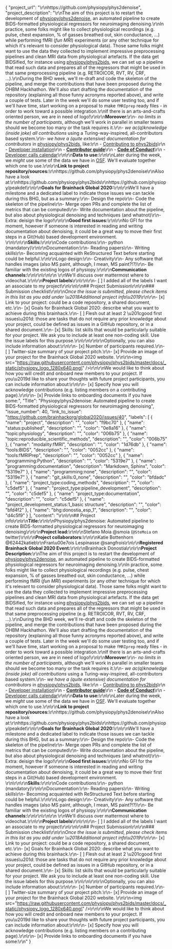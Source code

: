 {
  "project_url": "\r\nhttps://github.com/physiopy/phys2denoise",
  "project_description": "\r\nThe aim of this project is to restart the development of [physiopy/phys2denoise](https://github.com/physiopy/phys2denoise), an automated pipeline to create BIDS-formatted physiological regressors for neuroimaging denoising.\r\nIn practice, some folks might like to collect physiological recordings (e.g. pulse, chest expansion, % of gasses breathed out, skin conductance, ...) while performing fMRI (_fun MRI_) experiments (or any other technique for which it's relevant to consider physiological data). Those same folks might want to use the data they collected to implement impressive preprocessing pipelines and clean MRI data from physiological artefacts. If the data get BIDSified, for instance using [physiopy/phys2bids](https://github.com/physiopy/phys2bids), we can set up a pipeline that read such data and prepares all of the regressors that might be used in that same preprocessing pipeline (e.g. RETROICOR, RVT, RV, CRF, ...).\r\nDuring the BHD week, we'll re-draft and code the skeleton of the pipeline, and merge the contributions that have been proposed during the OHBM Hackhathon. We'll also start drafting the documentation of the repository (explaining all those funny acronyms reported above), and write a couple of tests. Later in the week we'll do some user testing too, and if we'll have time, start working on a proposal to make `fMRIprep` ready files - in order to work toward a possible integration.\r\nIf there is an arts-and-crafts oriented person, we are in need of logo!\r\n\r\n**Moreover**:\r\n- *no limits in the number of participants*, although we'll work in parallel in smaller teams should we become too many or the task requires it.\r\n- *we ac(q)knowledge (inside joke) all contributions* using a Turing-way-inspired, all-contributors based system.\r\n- *we have a (quite extensive) documentation for contributors* in [physiopy/phys2bids](https://github.com/physiopy/phys2bids), like:\r\n    - [Contributing to phys2bids](https://phys2bids.readthedocs.io/en/latest/contributing.html)\r\n    - [Developer installation](https://phys2bids.readthedocs.io/en/latest/contributing.html#linux-and-mac-developer-installation)\r\n    - [**Contributor guide**](https://phys2bids.readthedocs.io/en/latest/contributorfile.html)\r\n    - [**Code of Conduct**](https://phys2bids.readthedocs.io/en/latest/conduct.html)\r\n    - [Developer calls calendar](https://calendar.google.com/calendar/u/0?cid=amoycDQ1MTdhMWdpaHNuNzlnOW1ucHJkMjRAZ3JvdXAuY2FsZW5kYXIuZ29vZ2xlLmNvbQ)\r\n\r\n**Data to use:**\r\n<!-- If your project uses data, add a short description of the data and a link to its source. -->\r\nLater during the week, we _might_ use some of the data we have in [OSF](https://osf.io/3txqr/). We'll evaluate together which one to use.\r\n\r\n**Link to project repository/sources:**\r\nhttps://github.com/physiopy/phys2denoise\r\nAlso have a look at:\r\nhttps://github.com/physiopy/phys2bids\r\nhttps://github.com/physiopy/peakdet\r\n\r\n**Goals for Brainhack Global 2020:**\r\n<!-- Add a list of milestones or deliverables that you expect to achieve during the event. Try to provide goals of varying complexity for contributors with different sets of skills. -->\r\nWe'll have a milestone and a dedicated label to indicate those issues we can tackle during this BHG, but as a summary:\r\n- Design the repo\r\n- Code the skeleton of the pipeline\r\n- Merge open PRs and complete the list of metrics that can be computed\r\n- Write documentation about the pipeline, but also about physiological denoising and techniques (and whatnot)\r\n- Extra: deisign the logo!\r\n\r\n**Good first issues:**\r\n<!-- Add a list of tasks to help new contributors find easy gateways into open source projects. -->\r\nNo GFI for the moment, however if someone is interested in reading and writing documentation about denoising, it could be a great way to move their first steps in a Git(Hub) based development environment. \r\n<!--1. \r\n2.-->\r\n\r\n**Skills:**\r\n<!-- Add a list of skills needed to contribute to this project. Try to think of both coding and non-coding skills. You can provide predefined skill levels, but it\u2019s better if you give concrete examples of the type of task contributors will be facing. Please make sure you create equal opportunities to accommodate the newcomers in your project to learn from each other and share the experiences. -->\r\nCode contributions:\r\n- python (mandatory)\r\n\r\nDocumentation:\r\n- Reading papers\r\n- Writing skills\r\n- Becoming acquainted with ReStructured Text before starting could be helpful.\r\n\r\nLogo design:\r\n- Creativity\r\n- Any software that handles images (also MS paint, although, I mean, MS paint?!?)\r\n- Be familiar with the existing logos of physiopy.\r\n\r\n**Communication channels:**\r\n<!-- Add links to chat channels in Slack or Mattermost -->\r\n<!-- Mattermost: [~bhd_physiopy](https://mattermost.brainhack.org/brainhack/channels/physiopy)-->\r\n\r\n<!-- [ ] Video channel: Please write here the communication channel (Zoom, Jitsi, Twitch, or any other platform) you will be using to work collaboratively however please keep them as commented to avoid any public sharing. Once you set up your project Mattermost communication channel, make sure you write the link of the video channel at the header of the Mattermost channel for your attendees to know --> \r\nWe'll discuss over mattermost where to videochat.\r\n\r\n**Project labels**\r\n<!-- Please prepend a hashtag (#) to all of the labels that fit your project, then tick the box below to state you did so (either by adding an 'x' between square brackets or by ticking it after submission). Please make sure that you stick by the labels listed for each topic below, rather than adding any new one, for further actions to work properly on the issue labels.\r\n\r\nNow the real list (please indicate all of the labels you'd like to add to your project):\r\n\r\n- Type of project:\r\n#coding_methods, data_management, #documentation, method_development,\r\n#pipeline_development, tutorial_recording, visualization\r\n\r\n- Project development status:\r\n0_concept_no_content, #1_basic structure, 2_releases_existing\r\n\r\n- Topic of the projet:\r\nBayesian_approaches, causality, connectome, data_visualisation, deep_learning,\r\ndiffusion, diversity_inclusivity_equality, EEG_EventRelatedResponseModelling,\r\nEEG_source_modelling, Granger_causality, hypothesis_testing, ICA, information_theory,\r\nmachine_learning, MR_methodologies, neural_decoding, neural_encoding, neural_networks,\r\nPCA, #physiology, reinforcement_learning, #reproducible_scientific_methods, single_neuron_models,\r\nstatistical_modelling, systems_neuroscience, tractography\r\n\r\n- Tools used in the project:\r\nAFNI, ANTs, #BIDS, Brainstorm, CPAC, Datalad, DIPY, FieldTrip, #fMRIPrep, Freesurfer,\r\nFSL, Jupyter, MNE, MRtrix, Nipype, NWB, SPM\r\n\r\n- Tools skill level required to enter the project (more than one possible):\r\ncomfortable, expert, familiar, no_skills_required\r\n\r\n- Programming language used in the project:\r\n#no_programming_involved, C++, containerization, #documentation, Java, Julia, Matlab,\r\n#Python, R, shell_scripting, Unix_command_line, Web, workflows\r\n\r\n- Modalities involved in the project (if any):\r\nbehavioral, DWI, ECG, ECOG, EEG, eye_tracking, #fMRI, fNIRS, MEG, MRI, PET, TDCS, TMS\r\n\r\n- Git skills reuired to enter the project (more than one possible):\r\n#0_no_git_skills, 1_commit_push, 2_branches_PRs, 3_continuous_integration\r\n-->\r\n\r\n- [ ] I added all of the labels I want an associate to my project\r\n\r\n\r\n## Project Submission\r\n\r\n### Submission checklist\r\n\r\n*Once the issue is submitted, please check items in this list as you add under \u2018Additional project info\u2019*\r\n\r\n- [x] Link to your project: could be a code repository, a shared document, etc.\r\n- [x] Goals for Brainhack Global 2020: describe what you want to achieve during this brainhack.\r\n- [ ] Flesh out at least 2 \u201cgood first issues\u201d: those are tasks that do not require any prior knowledge about your project, could be defined as issues in a GitHub repository, or in a shared document.\r\n- [x] Skills: list skills that would be particularly suitable for your project. We ask you to include at least one non-coding skill. Use the issue labels for this purpose.\r\n<!-- - [x] Chat channel: A link to a chat channel that will be used during the Brainhack Global 2020 event. This can be an existing channel or a new one. We recommend using the [Brainhack space on Mattermost](https://mattermost.brainhack.org/).-->\r\n<!-- [ ] Video channel: A link to a video channel that will be used during the Brainhack Global 2020 Brainhack. This can be an existing channel or a new one. For instance a [Jitsi meet room](https://meet.jit.si/). **Please, do not make the video channel public in here**: post a message in your chat channel and pin it so that it remains private, you do not get undesired content, and contributors can still have access to it..-->\r\n\r\nOptionally, you can also include information about:\r\n\r\n- [x] Number of participants required.\r\n- [ ] Twitter-size summary of your project pitch.\r\n- [x] Provide an image of your project for the Brainhack Global 2020 website. \r\n<!-- You can put an image anywhere in this issue and it will be used to build your project page on the website. -->\r\n<img src=\"https://raw.githubusercontent.com/physiopy/phys2bids/master/docs/_static/physiopy_logo_1280x640.png\" />\r\n\r\nWe would like to think about how you will credit and onboard new members to your project. If you\u2019d like to share your thoughts with future project participants, you can include information about:\r\n\r\n- [x] Specify how you will acknowledge contributions (e.g. listing members on a contributing page).\r\n\r\n- [x] Provide links to onboarding documents if you have some:",
  "Title": "Physiopy/phys2denoise: Automated pipeline to create BIDS-formatted physiological regressors for neuroimaging denoising",
  "issue_number": 40,
  "link_to_issue": "https://github.com/brainhackorg/global2020/issues/40",
  "labels": [
    {
      "name": "project",
      "description": "",
      "color": "f9bc70"
    },
    {
      "name": "status:published",
      "description": "",
      "color": "0e8a16"
    },
    {
      "name": "topic:physiology",
      "description": "",
      "color": "006b75"
    },
    {
      "name": "topic:reproducible_scientific_methods",
      "description": "",
      "color": "006b75"
    },
    {
      "name": "modality:fMRI",
      "description": "",
      "color": "1d76db"
    },
    {
      "name": "tools:BIDS",
      "description": "",
      "color": "0052cc"
    },
    {
      "name": "tools:fMRIPrep",
      "description": "",
      "color": "0052cc"
    },
    {
      "name": "programming:Python",
      "description": "",
      "color": "5319e7"
    },
    {
      "name": "programming:documentation",
      "description": "Markdown, Sphinx",
      "color": "5319e7"
    },
    {
      "name": "programming:none",
      "description": "",
      "color": "5319e7"
    },
    {
      "name": "git_skills:0_none",
      "description": "",
      "color": "bfdadc"
    },
    {
      "name": "project_type:coding_methods",
      "description": "",
      "color": "c5def5"
    },
    {
      "name": "project_type:pipeline_development",
      "description": "",
      "color": "c5def5"
    },
    {
      "name": "project_type:documentation",
      "description": "",
      "color": "c5def5"
    },
    {
      "name": "project_development_status:1_basic structure",
      "description": "",
      "color": "bfd4f2"
    },
    {
      "name": "bhg:donostia_esp_1",
      "description": "",
      "color": "d4c5f9"
    }
  ],
  "content": "<!-- Guidelines\r\n\r\nWe are very excited to meet you at Brainhack Global 2020 \ud83c\udf89. To submit a project, you need to be an attendee to one of the Brainhack Global 2020 events listed on the [Brainhack Global 2020 webpage](https://brainhack.org/global2020/events/). Please, register for the event that is most suitable to your location, time zone, interest, and/or project prior to submitting one. Thank you!\r\n\r\nWe have prepared a checklist to help with your project submission. Here is how to proceed:\r\n\r\nBefore filling in any part please check items in the checklist below as you go through them.\r\nOnce you are done (at least all 'required' items must be provided), please delete the \"Guidelines\" section, submit your issue and add a comment saying 'Hi @Brainhack-Global/project-monitors: my project is ready!'\r\nThank you!\r\n\r\nAfter the issue is submitted, we will assign a 'project monitor' from the event location that you are registered with to review your submission. Once the submission is approved by the 'project monitor', they will add the label 'Project is ready' and it will appear on [Brainhack Global 2020 Projects](https://brainhack.org/global2020/projects) page with a separate project dedicated webpage. \r\n\r\nNote that you can always update your issue which will also change your page on the website accordingly.\r\n\r\nIf at any time you need help from us or anything is unclear, please add a comment and ping your project monitor. Our team is here to help! -->\r\n\r\n## Project info\r\n\r\n**Title:**\r\n<!-- Add a title that reflects what the code (or content) will do in a way that makes sense to newcomers who want to contribute to your project. -->\r\nPhysiopy/phys2denoise: Automated pipeline to create BIDS-formatted physiological regressors for neuroimaging denoising\r\n\r\n**Project lead:**\r\n<!-- Add full name (and Twitter and Mattermost handle if possible) of the contact person. -->\r\nStefano Moia @smoia  (`@SteMoia` on twitter)\r\n\r\n**Project collaborators:**\r\n<!-- Add full names (and Twitter handles if possible) of any person contributing to the project. Try to follow the [all-contributors specification](https://github.com/all-contributors/all-contributors). Contributions of any kind are welcome! -->\r\nKatie Bottenhorn @62442katieb\r\nFran\u00e7ois Lespinasse @sangfrois\r\n\r\n**Registered Brainhack Global 2020 Event:**\r\n<!-- Specify the city and country of the Brainhack Global 2020 event that you\r\nregistered for. If your local event has a special name or topic (e.g. Brainhack\r\nLondon - Clinical Neuroanatomy), please do specify that as well to help us\r\ndistinguish between potential events in the same city. -->\r\nBrainhack Donostia\r\n\r\n**Project Description:**\r\nThe aim of this project is to restart the development of [physiopy/phys2denoise](https://github.com/physiopy/phys2denoise), an automated pipeline to create BIDS-formatted physiological regressors for neuroimaging denoising.\r\nIn practice, some folks might like to collect physiological recordings (e.g. pulse, chest expansion, % of gasses breathed out, skin conductance, ...) while performing fMRI (_fun MRI_) experiments (or any other technique for which it's relevant to consider physiological data). Those same folks might want to use the data they collected to implement impressive preprocessing pipelines and clean MRI data from physiological artefacts. If the data get BIDSified, for instance using [physiopy/phys2bids](https://github.com/physiopy/phys2bids), we can set up a pipeline that read such data and prepares all of the regressors that might be used in that same preprocessing pipeline (e.g. RETROICOR, RVT, RV, CRF, ...).\r\nDuring the BHD week, we'll re-draft and code the skeleton of the pipeline, and merge the contributions that have been proposed during the OHBM Hackhathon. We'll also start drafting the documentation of the repository (explaining all those funny acronyms reported above), and write a couple of tests. Later in the week we'll do some user testing too, and if we'll have time, start working on a proposal to make `fMRIprep` ready files - in order to work toward a possible integration.\r\nIf there is an arts-and-crafts oriented person, we are in need of logo!\r\n\r\n**Moreover**:\r\n- *no limits in the number of participants*, although we'll work in parallel in smaller teams should we become too many or the task requires it.\r\n- *we ac(q)knowledge (inside joke) all contributions* using a Turing-way-inspired, all-contributors based system.\r\n- *we have a (quite extensive) documentation for contributors* in [physiopy/phys2bids](https://github.com/physiopy/phys2bids), like:\r\n    - [Contributing to phys2bids](https://phys2bids.readthedocs.io/en/latest/contributing.html)\r\n    - [Developer installation](https://phys2bids.readthedocs.io/en/latest/contributing.html#linux-and-mac-developer-installation)\r\n    - [**Contributor guide**](https://phys2bids.readthedocs.io/en/latest/contributorfile.html)\r\n    - [**Code of Conduct**](https://phys2bids.readthedocs.io/en/latest/conduct.html)\r\n    - [Developer calls calendar](https://calendar.google.com/calendar/u/0?cid=amoycDQ1MTdhMWdpaHNuNzlnOW1ucHJkMjRAZ3JvdXAuY2FsZW5kYXIuZ29vZ2xlLmNvbQ)\r\n\r\n**Data to use:**\r\n<!-- If your project uses data, add a short description of the data and a link to its source. -->\r\nLater during the week, we _might_ use some of the data we have in [OSF](https://osf.io/3txqr/). We'll evaluate together which one to use.\r\n\r\n**Link to project repository/sources:**\r\nhttps://github.com/physiopy/phys2denoise\r\nAlso have a look at:\r\nhttps://github.com/physiopy/phys2bids\r\nhttps://github.com/physiopy/peakdet\r\n\r\n**Goals for Brainhack Global 2020:**\r\n<!-- Add a list of milestones or deliverables that you expect to achieve during the event. Try to provide goals of varying complexity for contributors with different sets of skills. -->\r\nWe'll have a milestone and a dedicated label to indicate those issues we can tackle during this BHG, but as a summary:\r\n- Design the repo\r\n- Code the skeleton of the pipeline\r\n- Merge open PRs and complete the list of metrics that can be computed\r\n- Write documentation about the pipeline, but also about physiological denoising and techniques (and whatnot)\r\n- Extra: deisign the logo!\r\n\r\n**Good first issues:**\r\n<!-- Add a list of tasks to help new contributors find easy gateways into open source projects. -->\r\nNo GFI for the moment, however if someone is interested in reading and writing documentation about denoising, it could be a great way to move their first steps in a Git(Hub) based development environment. \r\n<!--1. \r\n2.-->\r\n\r\n**Skills:**\r\n<!-- Add a list of skills needed to contribute to this project. Try to think of both coding and non-coding skills. You can provide predefined skill levels, but it\u2019s better if you give concrete examples of the type of task contributors will be facing. Please make sure you create equal opportunities to accommodate the newcomers in your project to learn from each other and share the experiences. -->\r\nCode contributions:\r\n- python (mandatory)\r\n\r\nDocumentation:\r\n- Reading papers\r\n- Writing skills\r\n- Becoming acquainted with ReStructured Text before starting could be helpful.\r\n\r\nLogo design:\r\n- Creativity\r\n- Any software that handles images (also MS paint, although, I mean, MS paint?!?)\r\n- Be familiar with the existing logos of physiopy.\r\n\r\n**Communication channels:**\r\n<!-- Add links to chat channels in Slack or Mattermost -->\r\n<!-- Mattermost: [~bhd_physiopy](https://mattermost.brainhack.org/brainhack/channels/physiopy)-->\r\n\r\n<!-- [ ] Video channel: Please write here the communication channel (Zoom, Jitsi, Twitch, or any other platform) you will be using to work collaboratively however please keep them as commented to avoid any public sharing. Once you set up your project Mattermost communication channel, make sure you write the link of the video channel at the header of the Mattermost channel for your attendees to know --> \r\nWe'll discuss over mattermost where to videochat.\r\n\r\n**Project labels**\r\n<!-- Please prepend a hashtag (#) to all of the labels that fit your project, then tick the box below to state you did so (either by adding an 'x' between square brackets or by ticking it after submission). Please make sure that you stick by the labels listed for each topic below, rather than adding any new one, for further actions to work properly on the issue labels.\r\n\r\nNow the real list (please indicate all of the labels you'd like to add to your project):\r\n\r\n- Type of project:\r\n#coding_methods, data_management, #documentation, method_development,\r\n#pipeline_development, tutorial_recording, visualization\r\n\r\n- Project development status:\r\n0_concept_no_content, #1_basic structure, 2_releases_existing\r\n\r\n- Topic of the projet:\r\nBayesian_approaches, causality, connectome, data_visualisation, deep_learning,\r\ndiffusion, diversity_inclusivity_equality, EEG_EventRelatedResponseModelling,\r\nEEG_source_modelling, Granger_causality, hypothesis_testing, ICA, information_theory,\r\nmachine_learning, MR_methodologies, neural_decoding, neural_encoding, neural_networks,\r\nPCA, #physiology, reinforcement_learning, #reproducible_scientific_methods, single_neuron_models,\r\nstatistical_modelling, systems_neuroscience, tractography\r\n\r\n- Tools used in the project:\r\nAFNI, ANTs, #BIDS, Brainstorm, CPAC, Datalad, DIPY, FieldTrip, #fMRIPrep, Freesurfer,\r\nFSL, Jupyter, MNE, MRtrix, Nipype, NWB, SPM\r\n\r\n- Tools skill level required to enter the project (more than one possible):\r\ncomfortable, expert, familiar, no_skills_required\r\n\r\n- Programming language used in the project:\r\n#no_programming_involved, C++, containerization, #documentation, Java, Julia, Matlab,\r\n#Python, R, shell_scripting, Unix_command_line, Web, workflows\r\n\r\n- Modalities involved in the project (if any):\r\nbehavioral, DWI, ECG, ECOG, EEG, eye_tracking, #fMRI, fNIRS, MEG, MRI, PET, TDCS, TMS\r\n\r\n- Git skills reuired to enter the project (more than one possible):\r\n#0_no_git_skills, 1_commit_push, 2_branches_PRs, 3_continuous_integration\r\n-->\r\n\r\n- [ ] I added all of the labels I want an associate to my project\r\n\r\n\r\n## Project Submission\r\n\r\n### Submission checklist\r\n\r\n*Once the issue is submitted, please check items in this list as you add under \u2018Additional project info\u2019*\r\n\r\n- [x] Link to your project: could be a code repository, a shared document, etc.\r\n- [x] Goals for Brainhack Global 2020: describe what you want to achieve during this brainhack.\r\n- [ ] Flesh out at least 2 \u201cgood first issues\u201d: those are tasks that do not require any prior knowledge about your project, could be defined as issues in a GitHub repository, or in a shared document.\r\n- [x] Skills: list skills that would be particularly suitable for your project. We ask you to include at least one non-coding skill. Use the issue labels for this purpose.\r\n<!-- - [x] Chat channel: A link to a chat channel that will be used during the Brainhack Global 2020 event. This can be an existing channel or a new one. We recommend using the [Brainhack space on Mattermost](https://mattermost.brainhack.org/).-->\r\n<!-- [ ] Video channel: A link to a video channel that will be used during the Brainhack Global 2020 Brainhack. This can be an existing channel or a new one. For instance a [Jitsi meet room](https://meet.jit.si/). **Please, do not make the video channel public in here**: post a message in your chat channel and pin it so that it remains private, you do not get undesired content, and contributors can still have access to it..-->\r\n\r\nOptionally, you can also include information about:\r\n\r\n- [x] Number of participants required.\r\n- [ ] Twitter-size summary of your project pitch.\r\n- [x] Provide an image of your project for the Brainhack Global 2020 website. \r\n<!-- You can put an image anywhere in this issue and it will be used to build your project page on the website. -->\r\n<img src=\"https://raw.githubusercontent.com/physiopy/phys2bids/master/docs/_static/physiopy_logo_1280x640.png\" />\r\n\r\nWe would like to think about how you will credit and onboard new members to your project. If you\u2019d like to share your thoughts with future project participants, you can include information about:\r\n\r\n- [x] Specify how you will acknowledge contributions (e.g. listing members on a contributing page).\r\n\r\n- [x] Provide links to onboarding documents if you have some:\r\n"
}
